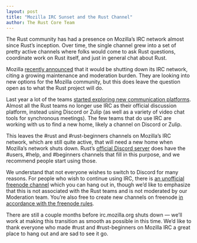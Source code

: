 ```yaml
---
layout: post
title: "Mozilla IRC Sunset and the Rust Channel"
author: The Rust Core Team
---
```


The Rust community has had a presence on Mozilla’s IRC network almost since Rust’s inception. Over time, the single channel grew into a set of pretty active channels where folks would come to ask Rust questions, coordinate work on Rust itself, and just in general chat about Rust.

Mozilla [recently announced][mhoye-post] that it would be shutting down its IRC network, citing a growing maintenance and moderation burden. They are looking into new options for the Mozilla community, but this does leave the question open as to what the Rust project will do.

Last year a lot of the teams [started exploring new communication platforms][new-platforms]. Almost all the Rust teams no longer use IRC as their official discussion platform, instead using Discord or Zulip (as well as a variety of video chat tools for synchronous meetings). The few teams that do use IRC are working with us to find a new home, likely a channel on Discord or Zulip.

This leaves the #rust and #rust-beginners channels on Mozilla’s IRC network, which are still quite active, that will need a new home when Mozilla’s network shuts down. Rust’s [official Discord server][discord] does have the #users, #help, and #beginners channels that fill in this purpose, and we recommend people start using those.

We understand that not everyone wishes to switch to Discord for many reasons. For people who wish to continue using IRC, there is [an unofficial freenode channel][freenode] which you can hang out in, though we’d like to emphasize that this is not associated with the Rust teams and is not moderated by our Moderation team. You’re also free to create new channels on freenode [in accordance with the freenode rules][freenode-rules].

There are still a couple months before irc.mozilla.org shuts down — we’ll work at making this transition as smooth as possible in this time. We’d like to thank everyone who made #rust and #rust-beginners on Mozilla IRC a great place to hang out and are sad to see it go.


 [mhoye-post]: http://exple.tive.org/blarg/2019/04/26/synchronous-text/
 [new-platforms]: https://internals.rust-lang.org/t/exploring-new-communication-channels/7859
 [discord]: http://discord.gg/rust-lang
 [freenode]: http://webchat.freenode.net/?channels=##rust
 [freenode-rules]: https://freenode.net/policies#off-topic-use
